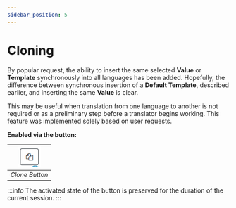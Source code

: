 ```yaml
---
sidebar_position: 5
---
```


# Cloning

By popular request, the ability to insert the same selected **Value** or **Template** synchronously into all languages has been added. Hopefully, the difference between synchronous insertion of a **Default Template**, described earlier, and inserting the same **Value** is clear.

This may be useful when translation from one language to another is not required or as a preliminary step before a translator begins working. This feature was implemented solely based on user requests.

**Enabled via the button:**

| ![attribute](/img/tutorial/clone_button.png) |
|:--:|
| *Clone Button* |

:::info
The activated state of the button is preserved for the duration of the current session.
:::
